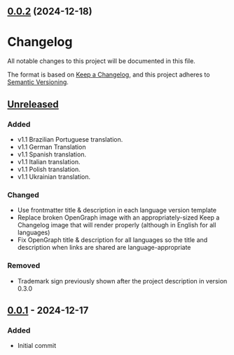 ## [0.0.2](https://github.com/apprlabs/eslint-plugin-sort-imports/compare/v0.0.1...v0.0.2) (2024-12-18)



# Changelog

All notable changes to this project will be documented in this file.

The format is based on [Keep a Changelog](https://keepachangelog.com/en/1.1.0/),
and this project adheres to [Semantic Versioning](https://semver.org/spec/v2.0.0.html).

## [Unreleased]

### Added

- v1.1 Brazilian Portuguese translation.
- v1.1 German Translation
- v1.1 Spanish translation.
- v1.1 Italian translation.
- v1.1 Polish translation.
- v1.1 Ukrainian translation.

### Changed

- Use frontmatter title & description in each language version template
- Replace broken OpenGraph image with an appropriately-sized Keep a Changelog
  image that will render properly (although in English for all languages)
- Fix OpenGraph title & description for all languages so the title and
  description when links are shared are language-appropriate

### Removed

- Trademark sign previously shown after the project description in version
  0.3.0

## [0.0.1] - 2024-12-17

### Added

- Initial commit

[unreleased]: https://github.com/olivierlacan/keep-a-changelog/compare/v0.0.2...HEAD
[0.0.1]: https://github.com/olivierlacan/keep-a-changelog/releases/tag/v0.0.1
